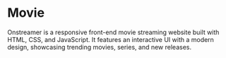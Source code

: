 # Movie
Onstreamer is a responsive front-end movie streaming website built with HTML, CSS, and JavaScript. It features an interactive UI with a modern design, showcasing trending movies, series, and new releases.
